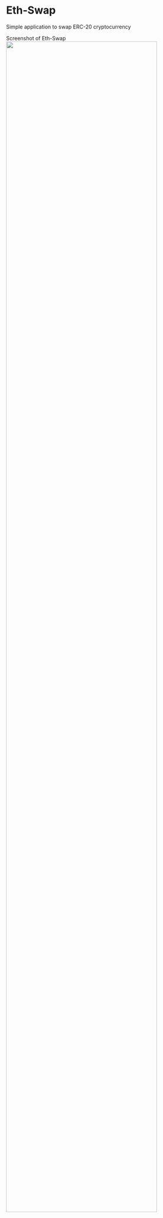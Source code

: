 # Eth-Swap
Simple application to swap ERC-20 cryptocurrency

Screenshot of Eth-Swap
<img src="https://user-images.githubusercontent.com/43917169/90420479-a3dc4880-e0d5-11ea-890c-cd6d72ae2ff2.PNG" width="90%"></img> 
